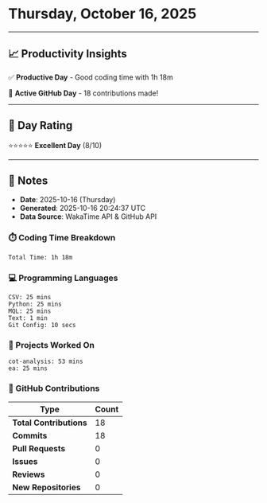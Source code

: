 # Thursday, October 16, 2025

---

## 📈 Productivity Insights

✅ **Productive Day** - Good coding time with 1h 18m

🚀 **Active GitHub Day** - 18 contributions made!

---

## 🎯 Day Rating

⭐⭐⭐⭐⭐ **Excellent Day** (8/10)

---

## 📝 Notes

- **Date**: 2025-10-16 (Thursday)
- **Generated**: 2025-10-16 20:24:37 UTC
- **Data Source**: WakaTime API & GitHub API


### ⏱️ Coding Time Breakdown

```
Total Time: 1h 18m
```

### 💻 Programming Languages

```
CSV: 25 mins
Python: 25 mins
MQL: 25 mins
Text: 1 min
Git Config: 10 secs
```

### 📂 Projects Worked On

```
cot-analysis: 53 mins
ea: 25 mins

```


### 🐙 GitHub Contributions

| Type | Count |
|------|-------|
| **Total Contributions** | 18 |
| **Commits** | 18 |
| **Pull Requests** | 0 |
| **Issues** | 0 |
| **Reviews** | 0 |
| **New Repositories** | 0 |

